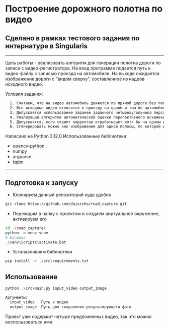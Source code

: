 # Построение дорожного полотна по видео
## Сделано в рамках тестового задания по интернатуре в Singularis
---

Цель работы - реализовать алгоритм для генерации полотна дороги по записи с видео-регистратора.
На вход программе подается путь к видео-файлу с записью проезда на автомобиле.
На выходе ожидается изображение дороги с “видом сверху”, составленное из кадров исходного видео.

Условия задания:
```bash
  1. Считаем, что на видео автомобиль движется по прямой дороге без поворотов, холмов и кочек;
  2. Все исходные видео относятся к проезду на одном и том же автомобиле (т.е. положение камеры предполагается одинаковым на всех видео);
  3. Допускается использование заранее заданного четырехугольника перспективы (четыре точки, обозначающие границы дороги, которые помогут построить перспективное    преобразование);
  4. Реализация алгоритма автоматической оценки перспективного искажения дороги будет плюсом;
  5. Допускается, если скрипт корректно отрабатывает хотя бы на одном из предложенных видео целиком;
  6. Сгенерировать можно как изображение для одной полосы, по которой движется автомобиль, так и всего полотна дороги - на ваше усмотрение.
```

Написано на Python 3.12.0
Использованные библиотеки:
- opencv-python
- numpy
- argparse
- tqdm
---

## Подготовка к запуску

- Клонируем данный репозиторий куда удобно
```bash
git clone https://github.com/daisccho/road_capture.git
```
- Переходим в папку с проектом и создаем виртуальное окружение, активируем его
```bash
cd .\road_capture\
python -m venv venv
# Windows
.\venv\Scripts\activate.bat
```
- Устанавливаем библиотеки
```bash
pip install -r .\src\requirements.txt
```

## Использование

```bash
python .\src\main.py input_video output_image

Аргументы:
  input_video   Путь к видео
  output_image  Путь для сохранения результирующего фото
```
Проект уже содержит четыре предложенных видео, так что можно воспользоваться ими
